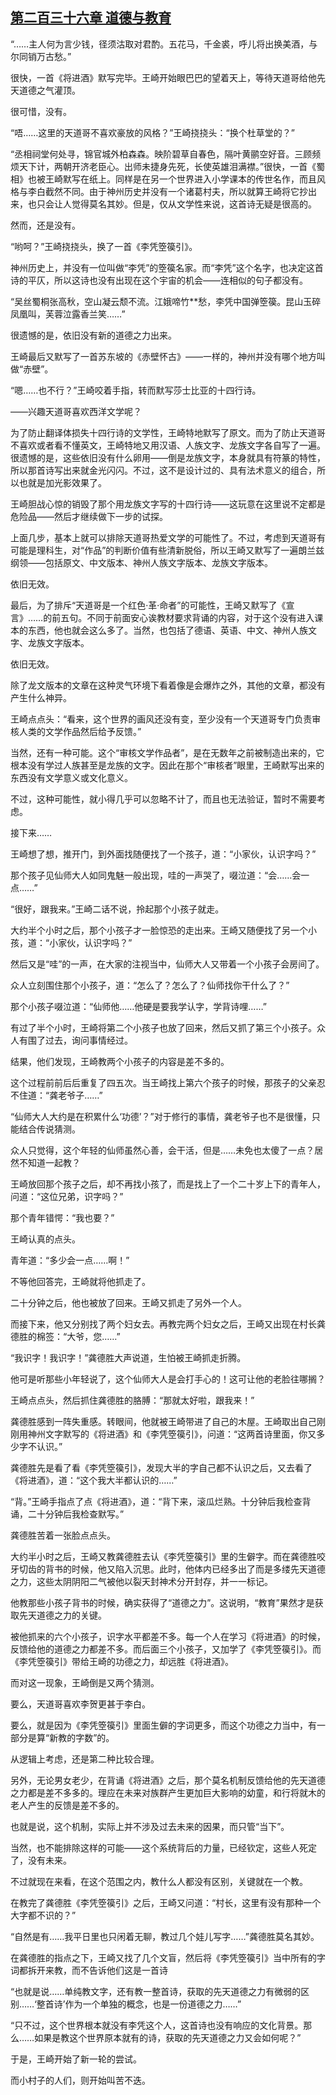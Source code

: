 ## [第二百三十六章 道德与教育](https://www.xxbiquge.com/11_11207/9173161.html)


  “……主人何为言少钱，径须沽取对君酌。五花马，千金裘，呼儿将出换美酒，与尔同销万古愁。”

  很快，一首《将进酒》默写完毕。王崎开始眼巴巴的望着天上，等待天道哥给他先天道德之气灌顶。

  很可惜，没有。

  “唔……这里的天道哥不喜欢豪放的风格？”王崎挠挠头：“换个杜草堂的？”

  “丞相祠堂何处寻，锦官城外柏森森。映阶碧草自春色，隔叶黄鹂空好音。三顾频烦天下计，两朝开济老臣心。出师未捷身先死，长使英雄泪满襟。”很快，一首《蜀相》也被王崎默写在纸上。同样是在另一个世界进入小学课本的传世名作，而且风格与李白截然不同。由于神州历史并没有一个诸葛村夫，所以就算王崎将它抄出来，也只会让人觉得莫名其妙。但是，仅从文学性来说，这首诗无疑是很高的。

  然而，还是没有。

  “哟呵？”王崎挠挠头，换了一首《李凭箜篌引》。

  神州历史上，并没有一位叫做“李凭”的箜篌名家。而“李凭”这个名字，也决定这首诗的平仄，所以这诗也没有出现在这个宇宙的机会——连相似的句子都没有。

  “吴丝蜀桐张高秋，空山凝云颓不流。江娥啼竹**愁，李凭中国弹箜篌。昆山玉碎凤凰叫，芙蓉泣露香兰笑……”

  很遗憾的是，依旧没有新的道德之力出来。

  王崎最后又默写了一首苏东坡的《赤壁怀古》——一样的，神州并没有哪个地方叫做“赤壁”。

  “嗯……也不行？”王崎咬着手指，转而默写莎士比亚的十四行诗。

  ——兴趣天道哥喜欢西洋文学呢？

  为了防止翻译体损失十四行诗的文学性，王崎特地默写了原文。而为了防止天道哥不喜欢或者看不懂英文，王崎特地又用汉语、人族文字、龙族文字各自写了一遍。很遗憾的是，这些依旧没有什么卵用——倒是龙族文字，本身就具有符篆的特性，所以那首诗写出来就金光闪闪。不过，这不是设计过的、具有法术意义的组合，所以也就是加光影效果了。

  王崎胆战心惊的销毁了那个用龙族文字写的十四行诗——这玩意在这里说不定都是危险品——然后才继续做下一步的试探。

  上面几步，基本上就可以排除天道哥热爱文学的可能性了。不过，考虑到天道哥有可能是理科生，对“作品”的判断价值有些清新脱俗，所以王崎又默写了一遍朗兰兹纲领——包括原文、中文版本、神州人族文字版本、龙族文字版本。

  依旧无效。

  最后，为了排斥“天道哥是一个红色·革·命者”的可能性，王崎又默写了《宣言》……的前五句。不同于前面安心诶教材要求背诵的内容，对于这个没有进入课本的东西，他也就会这么多了。当然，也包括了德语、英语、中文、神州人族文字、龙族文字版本。

  依旧无效。

  除了龙文版本的文章在这种灵气环境下看着像是会爆炸之外，其他的文章，都没有产生什么神异。

  王崎点点头：“看来，这个世界的画风还没有变，至少没有一个天道哥专门负责审核人类的文学作品然后给予反馈。”

  当然，还有一种可能。这个“审核文学作品者”，是在无数年之前被制造出来的，它根本没有学过人族甚至是龙族的文字。因此在那个“审核者”眼里，王崎默写出来的东西没有文学意义或文化意义。

  不过，这种可能性，就小得几乎可以忽略不计了，而且也无法验证，暂时不需要考虑。

  接下来……

  王崎想了想，推开门，到外面找随便找了一个孩子，道：“小家伙，认识字吗？”

  那个孩子见仙师大人如同鬼魅一般出现，哇的一声哭了，啜泣道：“会……会一点……”

  “很好，跟我来。”王崎二话不说，拎起那个小孩子就走。

  大约半个小时之后，那个小孩子才一脸惊恐的走出来。王崎又随便找了另一个小孩，道：“小家伙，认识字吗？”

  然后又是“哇”的一声，在大家的注视当中，仙师大人又带着一个小孩子会房间了。

  众人立刻围住那个小孩子，道：“怎么了？怎么了？仙师找你干什么了？”

  那个小孩子啜泣道：“仙师他……他硬是要我学认字，学背诗哩……”

  有过了半个小时，王崎将第二个小孩子也放了回来，然后又抓了第三个小孩子。众人有围了过去，询问事情经过。

  结果，他们发现，王崎教两个小孩子的内容是差不多的。

  这个过程前前后后重复了四五次。当王崎找上第六个孩子的时候，那孩子的父亲忍不住道：“龚老爷子……”

  “仙师大人大约是在积累什么‘功德’？”对于修行的事情，龚老爷子也不是很懂，只能结合传说猜测。

  众人只觉得，这个年轻的仙师虽然心善，会干活，但是……未免也太傻了一点？居然不知道一起教？

  王崎放回那个孩子之后，却不再找小孩了，而是找上了一个二十岁上下的青年人，问道：“这位兄弟，识字吗？”

  那个青年错愕：“我也要？”

  王崎认真的点头。

  青年道：“多少会一点……啊！”

  不等他回答完，王崎就将他抓走了。

  二十分钟之后，他也被放了回来。王崎又抓走了另外一个人。

  而接下来，他又分别找了两个妇女去。再教完两个妇女之后，王崎又出现在村长龚德胜的棉签：“大爷，您……”

  “我识字！我识字！”龚德胜大声说道，生怕被王崎抓走折腾。

  他可是听那些小年轻说了，这个仙师大人是会打手心的！这可让他的老脸往哪搁？

  王崎点点头，然后抓住龚德胜的胳膊：“那就太好啦，跟我来！”

  龚德胜感到一阵失重感。转眼间，他就被王崎带进了自己的木屋。王崎取出自己刚刚用神州文字默写的《将进酒》和《李凭箜篌引》，问道：“这两首诗里面，你又多少字不认识。”

  龚德胜先是看了看《李凭箜篌引》，发现大半的字自己都不认识之后，又去看了《将进酒》，道：“这个我大半都认识的……”

  “背。”王崎手指点了点《将进酒》，道：“背下来，滚瓜烂熟。十分钟后我检查背诵，二十分钟后我检查默写。”

  龚德胜苦着一张脸点点头。

  大约半小时之后，王崎又教龚德胜去认《李凭箜篌引》里的生僻字。而在龚德胜咬牙切齿的背书的时候，他又陷入沉思。此时，他体内已经多出了而是多缕先天道德之力，这些太阴阴阳二气被他以裂天封神术分开封存，并一一标记。

  他教那些小孩子背书的时候，确实获得了“道德之力”。这说明，“教育”果然才是获取先天道德之力的关键。

  被他抓来的六个小孩子，识字水平都差不多。每一个人在学习《将进酒》的时候，反馈给他的道德之力都差不多。而后面三个小孩子，又加学了《李凭箜篌引》。而《李凭箜篌引》带给王崎的功德之力，却远胜《将进酒》。

  而对这一现象，王崎倒是又两个猜测。

  要么，天道哥喜欢李贺更甚于李白。

  要么，就是因为《李凭箜篌引》里面生僻的字词更多，而这个功德之力当中，有一部分是算“新教的字数”的。

  从逻辑上考虑，还是第二种比较合理。

  另外，无论男女老少，在背诵《将进酒》之后，那个莫名机制反馈给他的先天道德之力都是差不多多的。理应在未来对族群产生更加巨大影响的幼童，和行将就木的老人产生的反馈是差不多的。

  也就是说，这个机制，实际上并不涉及过去未来的因果，而只管“当下”。

  当然，也不能排除这样的可能——这个系统背后的力量，已经钦定，这些人死定了，没有未来。

  不过就现在来看，在这个范围之内，教什么人都没有区别，关键就在一个教。

  在教完了龚德胜《李凭箜篌引》之后，王崎又问道：“村长，这里有没有那种一个大字都不识的？”

  “自然是有……我平日里也只闲着无聊，教过几个娃儿写字……”龚德胜莫名其妙。

  在龚德胜的指点之下，王崎又找了几个文盲，然后将《李凭箜篌引》当中所有的字词都拆开来教，而不告诉他们这是一首诗

  “也就是说……单纯教文字，还有教一整首诗，获取的先天道德之力有微弱的区别……‘整首诗’作为一个单独的概念，也是一份道德之力……”

  “只不过，这个世界根本就没有李凭这个人，这首诗也没有响应的文化背景。那么……如果是教这个世界原本就有的诗，获取的先天道德之力又会如何呢？”

  于是，王崎开始了新一轮的尝试。

  而小村子的人们，则开始叫苦不迭。

